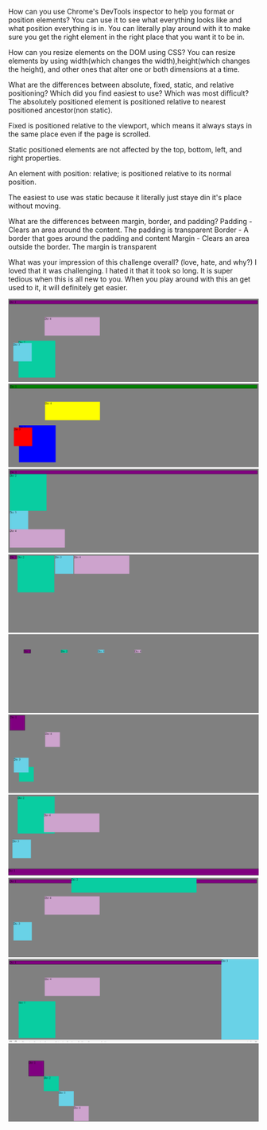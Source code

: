 
How can you use Chrome's DevTools inspector to help you format or position elements?
You can use it to see what everything looks like and what position everything is in. You can literally play around with it to make sure you get the right element in the right place that you want it to be in.

How can you resize elements on the DOM using CSS?
You can resize elements by using width(which changes the width),height(which changes the height), and other ones that alter one or both dimensions at a time.

What are the differences between absolute, fixed, static, and relative positioning? Which did you find easiest to use? Which was most difficult?
 The absolutely positioned element is positioned relative to nearest positioned ancestor(non static).

 Fixed is positioned relative to the viewport, which means it always stays in the same place even if the page is scrolled.

 Static positioned elements are not affected by the top, bottom, left, and right properties.

 An element with position: relative; is positioned relative to its normal position.

The easiest to use was static because it literally just staye din it's place without moving.

What are the differences between margin, border, and padding?
Padding - Clears an area around the content. The padding is transparent
Border - A border that goes around the padding and content
Margin - Clears an area outside the border. The margin is transparent

What was your impression of this challenge overall? (love, hate, and why?)
I loved that it was challenging. I hated it that it took so long. It is super tedious when this is all new to you. When you play around with this an get used to it, it will definitely get easier.

![image](/week-3/chrome-devtools/imgs/original.png "Original")
![image](/week-3/chrome-devtools/imgs/ex1.png "Exercise 1")
![image](/week-3/chrome-devtools/imgs/ex2.png "Exercise 2")
![image](/week-3/chrome-devtools/imgs/ex3.png "Exercise 3")
![image](/week-3/chrome-devtools/imgs/ex4.png "Exercise 4")
![image](/week-3/chrome-devtools/imgs/ex5.png "Exercise 5")
![image](/week-3/chrome-devtools/imgs/ex6.png "Exercise 6")
![image](/week-3/chrome-devtools/imgs/ex7.png "Exercise 7")
![image](/week-3/chrome-devtools/imgs/ex8.png "Exercise 8")
![image](/week-3/chrome-devtools/imgs/ex9.png "Exercise 9")



